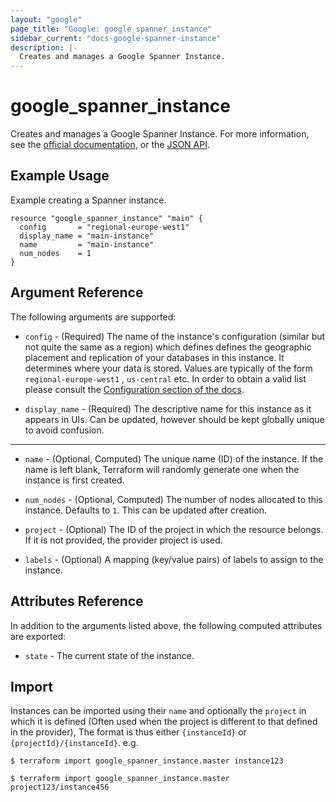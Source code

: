 ```yaml
---
layout: "google"
page_title: "Google: google_spanner_instance"
sidebar_current: "docs-google-spanner-instance"
description: |-
  Creates and manages a Google Spanner Instance.
---
```


# google\_spanner\_instance

Creates and manages a Google Spanner Instance. For more information, see the [official documentation](https://cloud.google.com/spanner/), or the [JSON API](https://cloud.google.com/spanner/docs/reference/rest/v1/projects.instances).

## Example Usage

Example creating a Spanner instance.

```hcl
resource "google_spanner_instance" "main" {
  config       = "regional-europe-west1"
  display_name = "main-instance"
  name         = "main-instance"
  num_nodes    = 1
}
```

## Argument Reference

The following arguments are supported:

* `config` - (Required) The name of the instance's configuration (similar but not
   quite the same as a region) which defines defines the geographic placement and
   replication of your databases in this instance. It determines where your data
   is stored. Values are typically of the form `regional-europe-west1` , `us-central` etc.
   In order to obtain a valid list please consult the
   [Configuration section of the docs](https://cloud.google.com/spanner/docs/instances).

* `display_name` - (Required) The descriptive name for this instance as it appears
   in UIs. Can be updated, however should be kept globally unique to avoid confusion.

- - -

* `name` - (Optional, Computed) The unique name (ID) of the instance. If the name is left
    blank, Terraform will randomly generate one when the instance is first
    created.

* `num_nodes` - (Optional, Computed) The number of nodes allocated to this instance.
   Defaults to `1`. This can be updated after creation.

* `project` - (Optional) The ID of the project in which the resource belongs. If it
    is not provided, the provider project is used.

* `labels` - (Optional) A mapping (key/value pairs) of labels to assign to the instance.

## Attributes Reference

In addition to the arguments listed above, the following computed attributes are
exported:

* `state` - The current state of the instance.

## Import

Instances can be imported using their `name` and optionally
the `project` in which it is defined (Often used when the project is different
to that defined in the provider), The format is thus either `{instanceId}` or
`{projectId}/{instanceId}`. e.g.

```
$ terraform import google_spanner_instance.master instance123

$ terraform import google_spanner_instance.master project123/instance456

```
